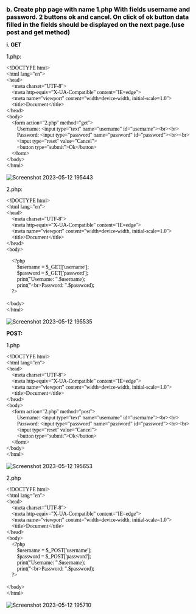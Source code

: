 <style>
    *{
        
        font-size:14px;
    }
    html body code{
        font: "Helvetica Neue",Helvetica,"Segoe UI",Arial,freesans,sans-serif;
        font-size: 14px !important;
        background: inherit !important
    }

    html body pre code, html body pre tt {
        font-family: jetbrains mono !important;
        font-size: 14px !important;
        background: inherit !important
    }

    body{
        color: #000 !important
    }

    li>code:first-child{
        font-size: 14px !important;
        font-weight: bolder;
    }
    
    html body code{
        font-size: 14px !important;
    }

    code{
        font-family:"Helvetica Neue",Helvetica,"Segoe UI",Arial,freesans,sans-serif !important;
    }

    #firstline{
        font-size: 16px !important;
        font-weight: bolder;
        color: #000;
    }

    
</style>
<span id="firstline">b. Create php page with name 1.php With fields username and password. 2 buttons ok and cancel. On click of ok button data filled in the fields should be displayed on the next page.(use post and get method)</span> <br>

**i. GET**

1.php: 
```
<!DOCTYPE html>
<html lang="en">
<head>
    <meta charset="UTF-8">
    <meta http-equiv="X-UA-Compatible" content="IE=edge">
    <meta name="viewport" content="width=device-width, initial-scale=1.0">
    <title>Document</title>
</head>
<body>
    <form action="2.php" method="get">
        Username: <input type="text" name="username" id="username"><br><br>
        Password: <input type="password" name="password" id="password"><br><br>
        <input type="reset" value="Cancel">
        <button type="submit">Ok</button>
    </form>
</body>
</html>

```
![Screenshot 2023-05-12 195443](/assets/Screenshot%202023-05-12%20195443.png)

2.php:

```
<!DOCTYPE html>
<html lang="en">
<head>
    <meta charset="UTF-8">
    <meta http-equiv="X-UA-Compatible" content="IE=edge">
    <meta name="viewport" content="width=device-width, initial-scale=1.0">
    <title>Document</title>
</head>
<body>
```
```  
    <?php
        $username = $_GET['username'];
        $password = $_GET['password'];     
        print("Username: ".$username);
        print("<br>Password: ".$password);
    ?>

</body>
</html>
```
![Screenshot 2023-05-12 195535](/assets/Screenshot%202023-05-12%20195535.png)

**POST:**

1.php
```
<!DOCTYPE html>
<html lang="en">
<head>
    <meta charset="UTF-8">
    <meta http-equiv="X-UA-Compatible" content="IE=edge">
    <meta name="viewport" content="width=device-width, initial-scale=1.0">
    <title>Document</title>
</head>
<body>
    <form action="2.php" method="post">
        Username: <input type="text" name="username" id="username"><br><br>
        Password: <input type="password" name="password" id="password"><br><br>
        <input type="reset" value="Cancel">
        <button type="submit">Ok</button>
    </form>
</body>
</html>
```
![Screenshot 2023-05-12 195653](/assets/Screenshot%202023-05-12%20195653.png)

2.php

```
<!DOCTYPE html>
<html lang="en">
<head>
    <meta charset="UTF-8">
    <meta http-equiv="X-UA-Compatible" content="IE=edge">
    <meta name="viewport" content="width=device-width, initial-scale=1.0">
    <title>Document</title>
</head>
<body>
    <?php
        $username = $_POST['username'];
        $password = $_POST['password'];
        print("Username: ".$username);
        print("<br>Password: ".$password);
    ?>

</body>
</html>
```
![Screenshot 2023-05-12 195710](/assets/Screenshot%202023-05-12%20195710.png)
